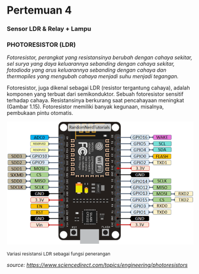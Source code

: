 # Pertemuan 4

### Sensor LDR & Relay + Lampu

### PHOTORESISTOR (LDR)

<i>Fotoresistor, perangkat yang resistansinya berubah dengan cahaya sekitar, sel surya yang daya keluarannya sebanding dengan cahaya sekitar, fotodioda yang arus keluarannya sebanding dengan cahaya dan thermopiles yang mengubah cahaya menjadi suhu menjadi tegangan.
</i>
<br>
<p>Fotoresistor, juga dikenal sebagai LDR (resistor tergantung cahaya), adalah komponen yang terbuat dari semikonduktor. Sebuah fotoresistor sensitif terhadap cahaya. Resistansinya berkurang saat pencahayaan meningkat (Gambar 1.15). Fotoresistor memiliki banyak kegunaan, misalnya, pembukaan pintu otomatis.<p>
<img src="ESP8266-NodeMCU-kit-12-E-pinout-gpio-pin.png" alt="LDR-grafik">
<p style="font-size: 9pt;">Variasi resistansi LDR sebagai fungsi penerangan<p>

<i>source: https://www.sciencedirect.com/topics/engineering/photoresistors</i>